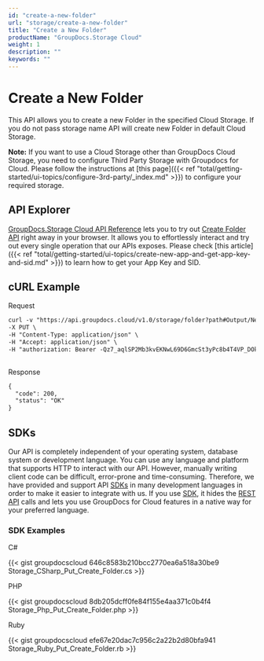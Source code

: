 ```yaml
---
id: "create-a-new-folder"
url: "storage/create-a-new-folder"
title: "Create a New Folder"
productName: "GroupDocs.Storage Cloud"
weight: 1
description: ""
keywords: ""
---
```







# Create a New Folder #

This API allows you to create a new Folder in the specified Cloud Storage. If you do not pass storage name API will create new Folder in default Cloud Storage.

**Note:** If you want to use a Cloud Storage other than GroupDocs Cloud Storage, you need to configure Third Party Storage with Groupdocs for Cloud. Please follow the instructions at [this page]({{< ref "total/getting-started/ui-topics/configure-3rd-party/_index.md" >}}) to configure your required storage.

## API Explorer ##

[GroupDocs.Storage Cloud API Reference](https://apireference.groupdocs.cloud/storage/) lets you to try out [Create Folder API](https://apireference.groupdocs.cloud/storage/#!/Folder/PutCreateFolder) right away in your browser. It allows you to effortlessly interact and try out every single operation that our APIs exposes. Please check [this article]({{< ref "total/getting-started/ui-topics/create-new-app-and-get-app-key-and-sid.md" >}}) to learn how to get your App Key and SID. 

## cURL Example ##





 Request

```html 
curl -v "https://api.groupdocs.cloud/v1.0/storage/folder?path#Output/NewFolder" \
-X PUT \
-H "Content-Type: application/json" \
-H "Accept: application/json" \
-H "authorization: Bearer -Qz7_aqlSP2Mb3kvEKNwL69D6GmcSt3yPc8b4T4VP_DOkfjrNdesDYtM4Izzis8JJoRPSqQgOE1QYW41PeWjGomheHLZnsKHktAARwAzaPky0NfcT5LsMhKJMyfiFWMnF1JlDrK2Gn2ku51x-n-DwFaC3EJlwggrLfyyurCLlYd--PU55qj7okiOUxRYcd5C_F-Q2JnnYTdD4yIll33LP8GwaFlzfg5N9g9bc2XWG-9A8fi7yssSm6YqtSjMjrEypJIz4mC7zxwvP6uI39c9u5n-4vYJqoXyvQjCkDPdCZOejK7VnE7RZavDGV4OLjEgBSCh38LdCSUsKR0S2AK18PBIwb_Qf-RXsJtNnnjJdKbD1w-xE-8kfitHir6qdm4Ei-6adyNx0ZThXP3hulyUUErhetIPBVUaM25rWqy-9zflGRPfYrJWzDA27BcP262Thwd1zV3mh2MNptGAeIINChxebNE"
    
 ```




 Response

```html 
{  
  "code": 200,
  "status": "OK"
}
 ```






## SDKs ##

Our API is completely independent of your operating system, database system or development language. You can use any language and platform that supports HTTP to interact with our API. However, manually writing client code can be difficult, error-prone and time-consuming. Therefore, we have provided and support API [SDKs](https://github.com/groupdocs-storage-cloud) in many development languages in order to make it easier to integrate with us. If you use [SDK](https://github.com/groupdocs-storage-cloud), it hides the [REST API](https://apireference.groupdocs.cloud/storage/#!/Folder/PutCreateFolder) calls and lets you use GroupDocs for Cloud features in a native way for your preferred language.

### SDK Examples ###





 C#




{{< gist groupdocscloud 646c8583b210bcc2770ea6a518a30be9 Storage_CSharp_Put_Create_Folder.cs >}}







 PHP




{{< gist groupdocscloud 8db205dcff0fe84f155e4aa371c0b4f4 Storage_Php_Put_Create_Folder.php >}}







 Ruby




{{< gist groupdocscloud efe67e20dac7c956c2a22b2d80bfa941 Storage_Ruby_Put_Create_Folder.rb >}}







